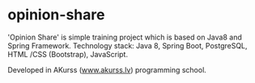 # opinion-share
'Opinion Share' is simple training project which is based on Java8 and Spring Framework.
Technology stack: Java 8, Spring Boot, PostgreSQL, HTML /CSS (Bootstrap), JavaScript.

Developed in AKurss (www.akurss.lv) programming school.
